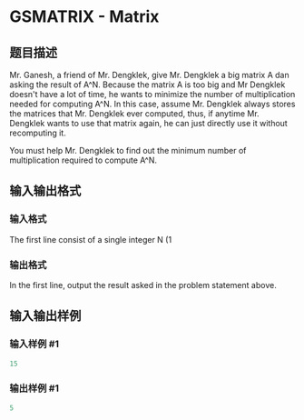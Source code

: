 # GSMATRIX - Matrix

## 题目描述

Mr. Ganesh, a friend of Mr. Dengklek, give Mr. Dengklek a big matrix A dan asking the result of A^N. Because the matrix A is too big and Mr Dengklek doesn't have a lot of time, he wants to minimize the number of multiplication needed for computing A^N. In this case, assume Mr. Dengklek always stores the matrices that Mr. Dengklek ever computed, thus, if anytime Mr. Dengklek wants to use that matrix again, he can just directly use it without recomputing it.

You must help Mr. Dengklek to find out the minimum number of multiplication required to compute A^N.

## 输入输出格式

### 输入格式

The first line consist of a single integer N (1

### 输出格式

In the first line, output the result asked in the problem statement above.

## 输入输出样例

### 输入样例 #1

```cpp
15
```


### 输出样例 #1

```cpp
5
```


